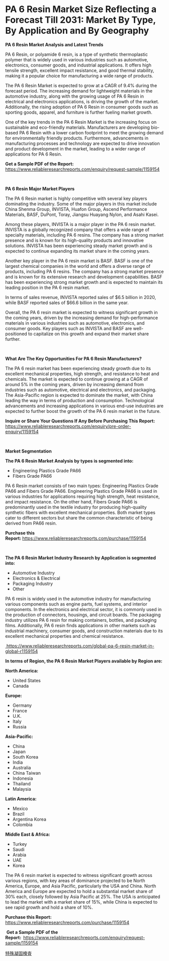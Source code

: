 <p><h1>PA 6 Resin Market Size Reflecting a Forecast Till 2031: Market By Type, By Application and By Geography</h1></p><p><strong>PA 6 Resin Market Analysis and Latest Trends</strong></p>
<p><p>PA 6 Resin, or polyamide 6 resin, is a type of synthetic thermoplastic polymer that is widely used in various industries such as automotive, electronics, consumer goods, and industrial applications. It offers high tensile strength, excellent impact resistance, and good thermal stability, making it a popular choice for manufacturing a wide range of products.</p><p>The PA 6 Resin Market is expected to grow at a CAGR of 9.4% during the forecast period. The increasing demand for lightweight materials in the automotive industry, along with the growing usage of PA 6 Resin in electrical and electronics applications, is driving the growth of the market. Additionally, the rising adoption of PA 6 Resin in consumer goods such as sporting goods, apparel, and furniture is further fueling market growth.</p><p>One of the key trends in the PA 6 Resin Market is the increasing focus on sustainable and eco-friendly materials. Manufacturers are developing bio-based PA 6 Resin with a lower carbon footprint to meet the growing demand for environmentally friendly products. Furthermore, advancements in manufacturing processes and technology are expected to drive innovation and product development in the market, leading to a wider range of applications for PA 6 Resin.</p></p>
<p><strong>Get a Sample PDF of the Report:&nbsp;</strong> <a href="https://www.reliableresearchreports.com/enquiry/request-sample/1159154">https://www.reliableresearchreports.com/enquiry/request-sample/1159154</a></p>
<p>&nbsp;</p>
<p><strong>PA 6 Resin Major Market Players</strong></p>
<p><p>The PA 6 Resin market is highly competitive with several key players dominating the industry. Some of the major players in this market include China Shenma Group, INVISTA, Huafon Group, Ascend Performance Materials, BASF, DuPont, Toray, Jiangsu Huayang Nylon, and Asahi Kasei.</p><p>Among these players, INVISTA is a major player in the PA 6 resin market. INVISTA is a globally recognized company that offers a wide range of specialty materials, including PA 6 resins. The company has a strong market presence and is known for its high-quality products and innovative solutions. INVISTA has been experiencing steady market growth and is expected to continue expanding its market share in the coming years.</p><p>Another key player in the PA 6 resin market is BASF. BASF is one of the largest chemical companies in the world and offers a diverse range of products, including PA 6 resins. The company has a strong market presence and is known for its extensive research and development capabilities. BASF has been experiencing strong market growth and is expected to maintain its leading position in the PA 6 resin market.</p><p>In terms of sales revenue, INVISTA reported sales of $6.5 billion in 2020, while BASF reported sales of $66.6 billion in the same year.</p><p>Overall, the PA 6 resin market is expected to witness significant growth in the coming years, driven by the increasing demand for high-performance materials in various industries such as automotive, electronics, and consumer goods. Key players such as INVISTA and BASF are well-positioned to capitalize on this growth and expand their market share further.</p></p>
<p>&nbsp;</p>
<p><strong>What Are The Key Opportunities For PA 6 Resin Manufacturers?</strong></p>
<p><p>The PA 6 resin market has been experiencing steady growth due to its excellent mechanical properties, high strength, and resistance to heat and chemicals. The market is expected to continue growing at a CAGR of around 5% in the coming years, driven by increasing demand from industries such as automotive, electrical and electronics, and packaging. The Asia-Pacific region is expected to dominate the market, with China leading the way in terms of production and consumption. Technological advancements and increasing applications in various end-use industries are expected to further boost the growth of the PA 6 resin market in the future.</p></p>
<p><strong>Inquire or Share Your Questions If Any Before Purchasing This Report:</strong> <a href="https://www.reliableresearchreports.com/enquiry/pre-order-enquiry/1159154">https://www.reliableresearchreports.com/enquiry/pre-order-enquiry/1159154</a></p>
<p>&nbsp;</p>
<p><strong>Market Segmentation</strong></p>
<p><strong>The PA 6 Resin Market Analysis by types is segmented into:</strong></p>
<p><ul><li>Engineering Plastics Grade PA66</li><li>Fibers Grade PA66</li></ul></p>
<p><p>PA 6 Resin market consists of two main types: Engineering Plastics Grade PA66 and Fibers Grade PA66. Engineering Plastics Grade PA66 is used in various industries for applications requiring high strength, heat resistance, and impact resistance. On the other hand, Fibers Grade PA66 is predominantly used in the textile industry for producing high-quality synthetic fibers with excellent mechanical properties. Both market types cater to different sectors but share the common characteristic of being derived from PA66 resin.</p></p>
<p><strong>Purchase this Report:&nbsp;</strong><a href="https://www.reliableresearchreports.com/purchase/1159154">https://www.reliableresearchreports.com/purchase/1159154</a></p>
<p>&nbsp;</p>
<p><strong>The PA 6 Resin Market Industry Research by Application is segmented into:</strong></p>
<p><ul><li>Automotive Industry</li><li>Electronics & Electrical</li><li>Packaging Industry</li><li>Other</li></ul></p>
<p><p>PA 6 resin is widely used in the automotive industry for manufacturing various components such as engine parts, fuel systems, and interior components. In the electronics and electrical sector, it is commonly used in the production of connectors, housings, and circuit boards. The packaging industry utilizes PA 6 resin for making containers, bottles, and packaging films. Additionally, PA 6 resin finds applications in other markets such as industrial machinery, consumer goods, and construction materials due to its excellent mechanical properties and chemical resistance.</p></p>
<p><a href="https://www.reliableresearchreports.com/global-pa-6-resin-market-in-global-r1159154">&nbsp;https://www.reliableresearchreports.com/global-pa-6-resin-market-in-global-r1159154</a></p>
<p><strong>In terms of Region, the PA 6 Resin Market Players available by Region are:</strong></p>
<p>
    <p> <strong> North America: </strong>
        <ul>
            <li>United States</li>
            <li>Canada</li>
        </ul>
        </p> 
    <p> <strong> Europe: </strong>
        <ul>
            <li>Germany</li>
            <li>France</li>
            <li>U.K.</li>
            <li>Italy</li>
            <li>Russia</li>
        </ul>
        </p> 
    <p> <strong> Asia-Pacific: </strong>
        <ul>
            <li>China</li>
            <li>Japan</li>
            <li>South Korea</li>
            <li>India</li>
            <li>Australia</li>
            <li>China Taiwan</li>
            <li>Indonesia</li>
            <li>Thailand</li>
            <li>Malaysia</li>
        </ul>
        </p> 
    <p> <strong> Latin America: </strong>
        <ul>
            <li>Mexico</li>
            <li>Brazil</li>
            <li>Argentina Korea</li>
            <li>Colombia</li>
        </ul>
        </p> 
    <p> <strong> Middle East & Africa: </strong>
        <ul>
            <li>Turkey</li>
            <li>Saudi</li>
            <li>Arabia</li>
            <li>UAE</li>
            <li>Korea</li>
        </ul>
    </p>
    </p>
<p><p>The PA 6 resin market is expected to witness significant growth across various regions, with key areas of dominance projected to be North America, Europe, and Asia Pacific, particularly the USA and China. North America and Europe are expected to hold a substantial market share of 30% each, closely followed by Asia Pacific at 25%. The USA is anticipated to lead the market with a market share of 15%, while China is expected to see rapid growth and hold a share of 10%.</p></p>
<p><strong>Purchase this Report: </strong><a href="https://www.reliableresearchreports.com/purchase/1159154">https://www.reliableresearchreports.com/purchase/1159154</a></p>
<p>&nbsp;<strong>Get a Sample PDF of the Report:&nbsp;&nbsp;</strong><a href="https://www.reliableresearchreports.com/enquiry/request-sample/1159154">https://www.reliableresearchreports.com/enquiry/request-sample/1159154</a></p>
<p><strong></strong></p>
<p><p><a href="https://medium.com/@sebastianhodges1/%E7%89%B9%E6%AE%8A%E5%87%9D%E5%9B%BA%E3%83%86%E3%82%B9%E3%83%88%E5%B8%82%E5%A0%B4%E8%A6%8F%E6%A8%A1%E3%81%A8%E5%B8%82%E5%A0%B4%E5%8B%95%E5%90%91-%E5%AE%8C%E5%85%A8%E3%81%AA%E6%A5%AD%E7%95%8C%E6%A6%82%E8%A6%81-2024%E5%B9%B4%E3%81%8B%E3%82%892031%E5%B9%B4-29bc313e3f45">特殊凝固検査</a></p></p>